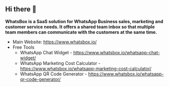 ## Hi there 👋

**WhatsBox is a SaaS solution for WhatsApp Business sales, marketing and customer service needs. It offers a shared team inbox so that multiple team members can communicate with the customers at the same time.**

- Main Website: https://www.whatsbox.io/
- Free Tools
  - WhatsApp Chat Widget - https://www.whatsbox.io/whatsapp-chat-widget/
  - WhatsApp Marketing Cost Calculator - https://www.whatsbox.io/whatsapp-marketing-cost-calculator/
  - WhatsApp QR Code Generator - https://www.whatsbox.io/whatsapp-qr-code-generator/
